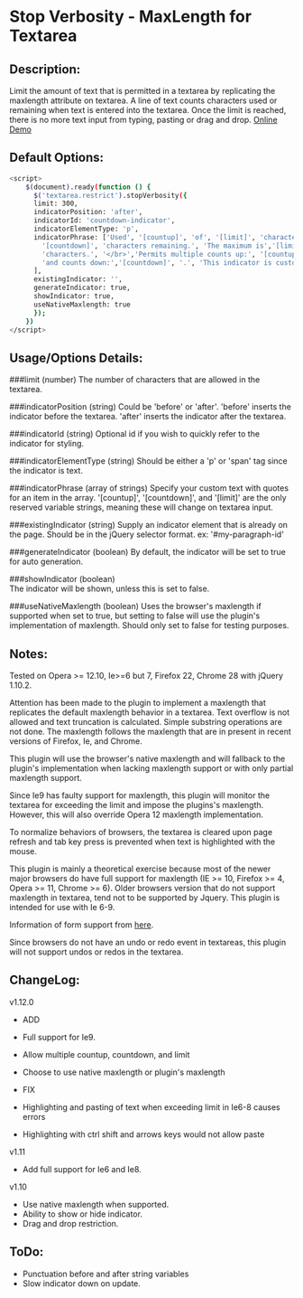 Stop Verbosity - MaxLength for Textarea
=========================================

Description: 
-------------
Limit the amount of text that is permitted in a textarea by replicating the maxlength attribute on textarea. A line of text counts characters used or remaining when text is entered into the textarea. Once the limit is reached, there is no more text input from typing, pasting or drag and drop. [Online Demo](http://jsbin.com/iticir/6/edit)

Default Options:
-------------
```bash
<script>
	$(document).ready(function () {
	  $('textarea.restrict').stopVerbosity({
	  limit: 300,
      indicatorPosition: 'after',
      indicatorId: 'countdown-indicator',
      indicatorElementType: 'p',
      indicatorPhrase: ['Used', '[countup]', 'of', '[limit]', 'characters.',
        '[countdown]', 'characters remaining.', 'The maximum is','[limit]',
        'characters.', '</br>','Permits multiple counts up:', '[countup]', 
        'and counts down:','[countdown]', '.', 'This indicator is customizable.'
      ],
      existingIndicator: '',
      generateIndicator: true,
      showIndicator: true,
      useNativeMaxlength: true
	  });
	})
</script>
```

Usage/Options Details:
-------------
###limit (number)
    The number of characters that are allowed in the textarea.

###indicatorPosition (string)
    Could be 'before' or 'after'. 
    'before' inserts the indicator before the textarea.
    'after' inserts the indicator after the textarea.
	
###indicatorId (string)	
    Optional id if you wish to quickly refer to the indicator for styling.

###indicatorElementType (string)
    Should be either a 'p' or 'span' tag since the indicator is text.

###indicatorPhrase (array of strings)
    Specify your custom text with quotes for an item in the array. 
    '[countup]', '[countdown]', and '[limit]' are the only reserved variable strings, meaning these will change on textarea input. 

###existingIndicator (string)
    Supply an indicator element that is already on the page. 
    Should be in the jQuery selector format. ex: '#my-paragraph-id'

###generateIndicator (boolean)
    By default, the indicator will be set to true for auto generation. 
	
###showIndicator (boolean)	
    The indicator will be shown, unless this is set to false.
	
###useNativeMaxlength (boolean)	
    Uses the browser's maxlength if supported when set to true, but setting to false will use the plugin's implementation of maxlength. Should only set to false for testing purposes.

Notes:
------
Tested on Opera >= 12.10, Ie>=6 but 7, Firefox 22, Chrome 28 with jQuery 1.10.2. 

Attention has been made to the plugin to implement a maxlength that replicates the default maxlength behavior in a textarea. Text overflow is not allowed and text truncation is calculated. Simple substring operations are not done. The maxlength follows the maxlength that are in present in recent versions of Firefox, Ie, and Chrome.

This plugin will use the browser's native maxlength and will fallback to the plugin's implementation when lacking maxlength support or with only partial maxlength support.

Since Ie9 has faulty support for maxlength, this plugin will monitor the textarea for exceeding the limit and impose the plugins's maxlength. However, this will also override Opera 12 maxlength implementation.

To normalize behaviors of browsers, the textarea is cleared upon page refresh and tab key press is prevented when text is highlighted with the mouse. 

This plugin is mainly a theoretical exercise because most of the newer major browsers do have full support for maxlength (IE >= 10, Firefox >= 4, Opera >= 11, Chrome >= 6). Older browsers version that do not support maxlength in textarea, tend not to be supported by Jquery. This plugin is intended for use with Ie 6-9.

Information of form support from [here](http://www.wufoo.com/html5/).

Since browsers do not have an undo or redo event in textareas, this plugin will not support undos or redos in the textarea.

ChangeLog:
------
v1.12.0

* ADD
* Full support for Ie9.
* Allow multiple countup, countdown, and limit
* Choose to use native maxlength or plugin's maxlength

* FIX
* Highlighting and pasting of text when exceeding limit in Ie6-8 causes errors
* Highlighting with ctrl shift and arrows keys would not allow paste

v1.11

* Add full support for Ie6 and Ie8.

v1.10

* Use native maxlength when supported.
* Ability to show or hide indicator.
* Drag and drop restriction.

ToDo:
------
* Punctuation before and after string variables
* Slow indicator down on update.

